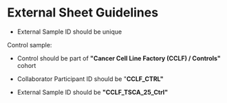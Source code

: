 # External Sheet Guidelines

* External Sample ID should be unique

Control sample:

* Control should be part of **"Cancer Cell Line Factory \(CCLF\) / Controls"** cohort

* Collaborator Participant ID should be "**CCLF\_CTRL"**

* External Sample ID should be **"CCLF\_TSCA\_25\_Ctrl"**



